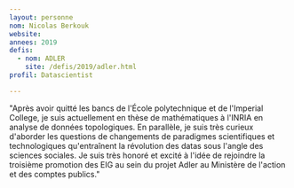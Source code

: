 ```yaml
---
layout: personne
nom: Nicolas Berkouk
website:
annees: 2019
defis: 
  - nom: ADLER
    site: /defis/2019/adler.html
profil: Datascientist

---
```


"Après avoir quitté les bancs de l'École polytechnique et de l'Imperial College, je suis actuellement en thèse de mathématiques à l'INRIA en analyse de données topologiques. En parallèle, je suis très curieux d'aborder les questions de changements de paradigmes scientifiques et technologiques qu'entraînent la révolution des datas sous l'angle des sciences sociales. Je suis très honoré et excité à l'idée de rejoindre la troisième promotion des EIG au sein du projet Adler au Ministère de l'action et des comptes publics."
